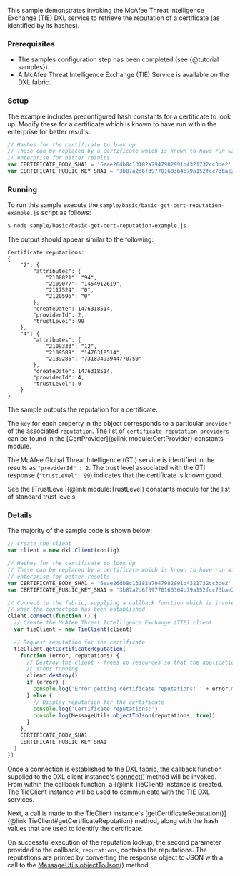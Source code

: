 This sample demonstrates invoking the McAfee Threat Intelligence Exchange (TIE)
DXL service to retrieve the reputation of a certificate (as identified by its
hashes).

### Prerequisites

* The samples configuration step has been completed (see {@tutorial samples}).
* A McAfee Threat Intelligence Exchange (TIE) Service is available on the DXL
  fabric.

### Setup

The example includes preconfigured hash constants for a certificate to look up.
Modify these for a certificate which is known to have run within the enterprise
for better results:

```js
// Hashes for the certificate to look up
// These can be replaced by a certificate which is known to have run within the
// enterprise for better results
var CERTIFICATE_BODY_SHA1 = '6eae26db8c13182a7947982991b4321732cc3de2'
var CERTIFICATE_PUBLIC_KEY_SHA1 = '3b87a2d6f39770160364b79a152fcc73bae27adf'
```

### Running

To run this sample execute the
`sample/basic/basic-get-cert-reputation-example.js` script as follows:

```sh
$ node sample/basic/basic-get-cert-reputation-example.js
```

The output should appear similar to the following:

```
Certificate reputations:                  
{                                         
    "2": {                                
        "attributes": {                   
            "2108821": "94",              
            "2109077": "1454912619",      
            "2117524": "0",               
            "2120596": "0"                
        },                                
        "createDate": 1476318514,         
        "providerId": 2,                  
        "trustLevel": 99                  
    },                                    
    "4": {                                
        "attributes": {                   
            "2109333": "12",              
            "2109589": "1476318514",      
            "2139285": "73183493944770750"
        },                                
        "createDate": 1476318514,         
        "providerId": 4,                  
        "trustLevel": 0                   
    }                                     
}                                         
```

The sample outputs the reputation for a certificate.

The `key` for each property in the object corresponds to a particular `provider`
of the associated `reputation`. The list of `certificate reputation providers`
can be found in the [CertProvider]{@link module:CertProvider} constants module.

The McAfee Global Threat Intelligence (GTI) service is identified in the results
as `"providerId" : 2`. The trust level associated with the GTI response
(`"trustLevel": 99`) indicates that the certificate is known good.

See the [TrustLevel]{@link module:TrustLevel} constants module for the list of
standard trust levels.

### Details

The majority of the sample code is shown below:

```js
// Create the client
var client = new dxl.Client(config)

// Hashes for the certificate to look up
// These can be replaced by a certificate which is known to have run within the
// enterprise for better results
var CERTIFICATE_BODY_SHA1 = '6eae26db8c13182a7947982991b4321732cc3de2'
var CERTIFICATE_PUBLIC_KEY_SHA1 = '3b87a2d6f39770160364b79a152fcc73bae27adf'

// Connect to the fabric, supplying a callback function which is invoked
// when the connection has been established
client.connect(function () {
  // Create the McAfee Threat Intelligence Exchange (TIE) client
  var tieClient = new TieClient(client)

  // Request reputation for the certificate
  tieClient.getCertificateReputation(
    function (error, reputations) {
      // Destroy the client - frees up resources so that the application
      // stops running
      client.destroy()
      if (error) {
        console.log('Error getting certificate reputations: ' + error.message)
      } else {
        // Display reputation for the certificate
        console.log('Certificate reputations:')
        console.log(MessageUtils.objectToJson(reputations, true))
      }
    },
    CERTIFICATE_BODY_SHA1,
    CERTIFICATE_PUBLIC_KEY_SHA1
  )
})
```

Once a connection is established to the DXL fabric, the callback function
supplied to the DXL client instance's
[connect()](https://opendxl.github.io/opendxl-client-javascript/jsdoc/Client.html#connect)
method will be invoked. From within the callback function, a {@link TieClient}
instance is created. The TieClient instance will be used to communicate with the
TIE DXL services.

Next, a call is made to the TieClient instance's
[getCertificateReputation()]{@link TieClient#getCertificateReputation}
method, along with the hash values that are used to identify the certificate.

On successful execution of the reputation lookup, the second parameter provided
to the callback, `reputations`, contains the reputations. The reputations are
printed by converting the response object to JSON with a call to the
[MessageUtils.objectToJson()](https://opendxl.github.io/opendxl-bootstrap-javascript/jsdoc/module-MessageUtils.html#.objectToJson)
method.
